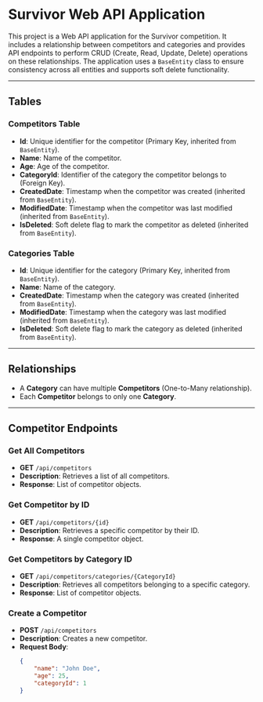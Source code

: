 # Survivor Web API Application

This project is a Web API application for the Survivor competition. It includes a relationship between competitors and categories and provides API endpoints to perform CRUD (Create, Read, Update, Delete) operations on these relationships. The application uses a `BaseEntity` class to ensure consistency across all entities and supports soft delete functionality.

---

## Tables

### Competitors Table

- **Id**: Unique identifier for the competitor (Primary Key, inherited from `BaseEntity`).
- **Name**: Name of the competitor.
- **Age**: Age of the competitor.
- **CategoryId**: Identifier of the category the competitor belongs to (Foreign Key).
- **CreatedDate**: Timestamp when the competitor was created (inherited from `BaseEntity`).
- **ModifiedDate**: Timestamp when the competitor was last modified (inherited from `BaseEntity`).
- **IsDeleted**: Soft delete flag to mark the competitor as deleted (inherited from `BaseEntity`).

### Categories Table

- **Id**: Unique identifier for the category (Primary Key, inherited from `BaseEntity`).
- **Name**: Name of the category.
- **CreatedDate**: Timestamp when the category was created (inherited from `BaseEntity`).
- **ModifiedDate**: Timestamp when the category was last modified (inherited from `BaseEntity`).
- **IsDeleted**: Soft delete flag to mark the category as deleted (inherited from `BaseEntity`).

---

## Relationships

- A **Category** can have multiple **Competitors** (One-to-Many relationship).
- Each **Competitor** belongs to only one **Category**.

---
## Competitor Endpoints

### Get All Competitors
- **GET** `/api/competitors`
- **Description**: Retrieves a list of all competitors.
- **Response**: List of competitor objects.

### Get Competitor by ID
- **GET** `/api/competitors/{id}`
- **Description**: Retrieves a specific competitor by their ID.
- **Response**: A single competitor object.

### Get Competitors by Category ID
- **GET** `/api/competitors/categories/{CategoryId}`
- **Description**: Retrieves all competitors belonging to a specific category.
- **Response**: List of competitor objects.

### Create a Competitor
- **POST** `/api/competitors`
- **Description**: Creates a new competitor.
- **Request Body**:
  ```json
  {
      "name": "John Doe",
      "age": 25,
      "categoryId": 1
  }
